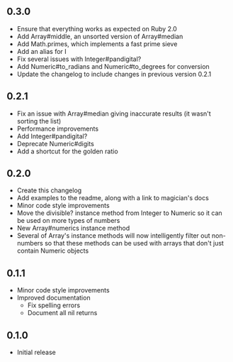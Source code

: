 ## 0.3.0
- Ensure that everything works as expected on Ruby 2.0
- Add Array#middle, an unsorted version of Array#median
- Add Math.primes, which implements a fast prime sieve
- Add an alias for I
- Fix several issues with Integer#pandigital?
- Add Numeric#to_radians and Numeric#to_degrees for conversion
- Update the changelog to include changes in previous version 0.2.1

## 0.2.1
- Fix an issue with Array#median giving inaccurate results (it wasn't sorting
  the list)
- Performance improvements
- Add Integer#pandigital?
- Deprecate Numeric#digits
- Add a shortcut for the golden ratio

## 0.2.0
- Create this changelog
- Add examples to the readme, along with a link to magician's docs
- Minor code style improvements
- Move the divisible? instance method from Integer to Numeric so it can be used
  on more types of numbers
- New Array#numerics instance method
- Several of Array's instance methods will now intelligently filter out
  non-numbers so that these methods can be used with arrays that don't just
  contain Numeric objects

## 0.1.1
- Minor code style improvements
- Improved documentation
  - Fix spelling errors
  - Document all nil returns

## 0.1.0
- Initial release
